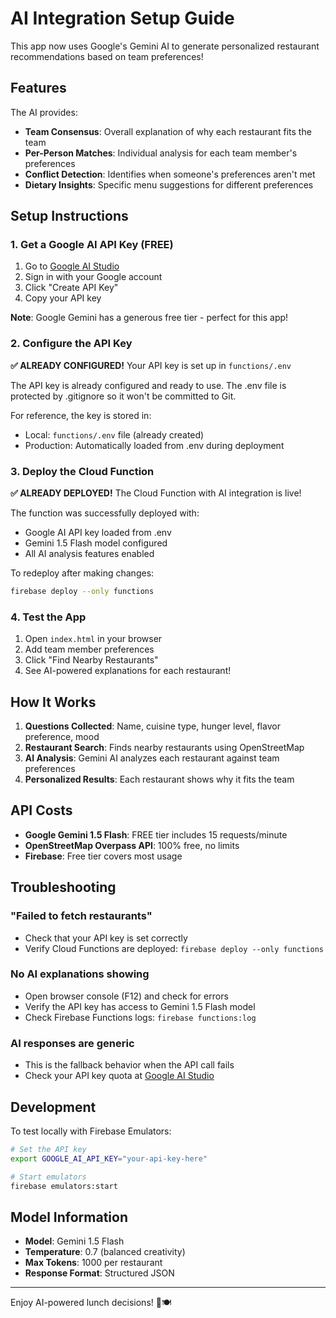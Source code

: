 # AI Integration Setup Guide

This app now uses Google's Gemini AI to generate personalized restaurant recommendations based on team preferences!

## Features

The AI provides:
- **Team Consensus**: Overall explanation of why each restaurant fits the team
- **Per-Person Matches**: Individual analysis for each team member's preferences
- **Conflict Detection**: Identifies when someone's preferences aren't met
- **Dietary Insights**: Specific menu suggestions for different preferences

## Setup Instructions

### 1. Get a Google AI API Key (FREE)

1. Go to [Google AI Studio](https://makersuite.google.com/app/apikey)
2. Sign in with your Google account
3. Click "Create API Key"
4. Copy your API key

**Note**: Google Gemini has a generous free tier - perfect for this app!

### 2. Configure the API Key

**✅ ALREADY CONFIGURED!** Your API key is set up in `functions/.env`

The API key is already configured and ready to use. The .env file is protected by .gitignore so it won't be committed to Git.

For reference, the key is stored in:
- Local: `functions/.env` file (already created)
- Production: Automatically loaded from .env during deployment

### 3. Deploy the Cloud Function

**✅ ALREADY DEPLOYED!** The Cloud Function with AI integration is live!

The function was successfully deployed with:
- Google AI API key loaded from .env
- Gemini 1.5 Flash model configured
- All AI analysis features enabled

To redeploy after making changes:
```bash
firebase deploy --only functions
```

### 4. Test the App

1. Open `index.html` in your browser
2. Add team member preferences
3. Click "Find Nearby Restaurants"
4. See AI-powered explanations for each restaurant!

## How It Works

1. **Questions Collected**: Name, cuisine type, hunger level, flavor preference, mood
2. **Restaurant Search**: Finds nearby restaurants using OpenStreetMap
3. **AI Analysis**: Gemini AI analyzes each restaurant against team preferences
4. **Personalized Results**: Each restaurant shows why it fits the team

## API Costs

- **Google Gemini 1.5 Flash**: FREE tier includes 15 requests/minute
- **OpenStreetMap Overpass API**: 100% free, no limits
- **Firebase**: Free tier covers most usage

## Troubleshooting

### "Failed to fetch restaurants"
- Check that your API key is set correctly
- Verify Cloud Functions are deployed: `firebase deploy --only functions`

### No AI explanations showing
- Open browser console (F12) and check for errors
- Verify the API key has access to Gemini 1.5 Flash model
- Check Firebase Functions logs: `firebase functions:log`

### AI responses are generic
- This is the fallback behavior when the API call fails
- Check your API key quota at [Google AI Studio](https://makersuite.google.com/app/apikey)

## Development

To test locally with Firebase Emulators:
```bash
# Set the API key
export GOOGLE_AI_API_KEY="your-api-key-here"

# Start emulators
firebase emulators:start
```

## Model Information

- **Model**: Gemini 1.5 Flash
- **Temperature**: 0.7 (balanced creativity)
- **Max Tokens**: 1000 per restaurant
- **Response Format**: Structured JSON

---

Enjoy AI-powered lunch decisions! 🤖🍽️
